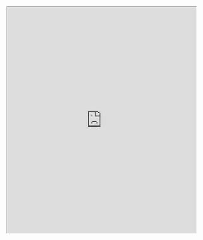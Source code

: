 
<iframe width="100%" height="600" src="https://app.Lumi.education/run/XL2UjT" allowfullscreen allow="geolocation *; autoplay; encrypted-media"></iframe>

